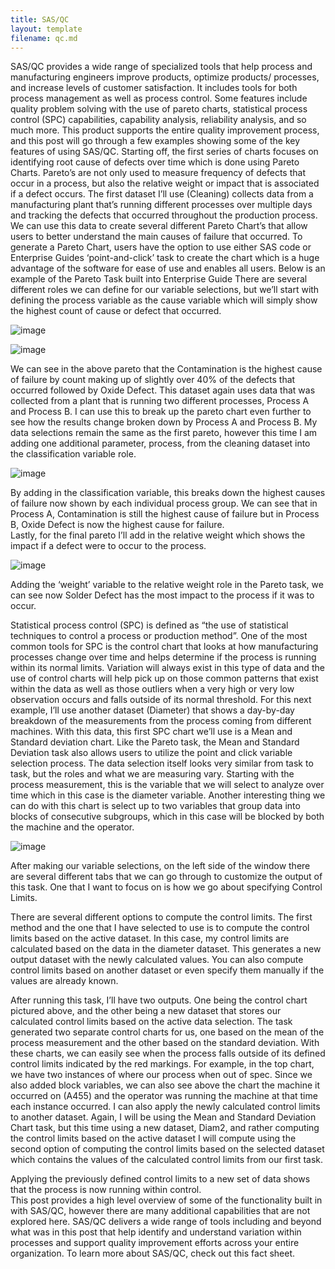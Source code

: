 ```yaml
---
title: SAS/QC
layout: template
filename: qc.md
--- 
```

SAS/QC provides a wide range of specialized tools that help process and manufacturing engineers improve products, optimize products/ processes, and increase levels of customer satisfaction. It includes tools for both process management as well as process control. Some features include quality problem solving with the use of pareto charts, statistical process control (SPC) capabilities, capability analysis, reliability analysis, and so much more. This product supports the entire quality improvement process, and this post will go through a few examples showing some of the key features of using SAS/QC.
Starting off, the first series of charts focuses on identifying root cause of defects over time which is done using Pareto Charts. Pareto’s are not only used to measure frequency of defects that occur in a process, but also the relative weight or impact that is associated if a defect occurs. The first dataset I’ll use (Cleaning) collects data from a manufacturing plant that’s running different processes over multiple days and tracking the defects that occurred throughout the production process. We can use this data to create several different Pareto Chart’s that allow users to better understand the main causes of failure that occurred. 
To generate a Pareto Chart, users have the option to use either SAS code or Enterprise Guides ‘point-and-click’ task to create the chart which is a huge advantage of the software for ease of use and enables all users. 
Below is an example of the Pareto Task built into Enterprise Guide There are several different roles we can define for our variable selections, but we’ll start with defining the process variable as the cause variable which will simply show the highest count of cause or defect that occurred. 
 

![image](paretodatga.PNG)

![image](pareto1.PNG)

We can see in the above pareto that the Contamination is the highest cause of failure by count making up of slightly over 40% of the defects that occurred followed by Oxide Defect. 
This dataset again uses data that was collected from a plant that is running two different processes, Process A and Process B. I can use this to break up the pareto chart even further to see how the results change broken down by Process A and Process B. My data selections remain the same as the first pareto, however this time I am adding one additional parameter, process, from the cleaning dataset into the classification variable role. 
 
![image](pareto2.PNG)

By adding in the classification variable, this breaks down the highest causes of failure now shown by each individual process group. We can see that in Process A, Contamination is still the highest cause of failure but in Process B, Oxide Defect is now the highest cause for failure.  
Lastly, for the final pareto I’ll add in the relative weight which shows the impact if a defect were to occur to the process. 
 
![image](weightedpareto.PNG)

Adding the ‘weight’ variable to the relative weight role in the Pareto task, we can see now Solder Defect has the most impact to the process if it was to occur. 

Statistical process control (SPC) is defined as “the use of statistical techniques to control a process or production method”. One of the most common tools for SPC is the control chart that looks at how manufacturing processes change over time and helps determine if the process is running within its normal limits. Variation will always exist in this type of data and the use of control charts will help pick up on those common patterns that exist within the data as well as those outliers when a very high or very low observation occurs and falls outside of its normal threshold. For this next example, I’ll use another dataset (Diameter) that shows a day-by-day breakdown of the measurements from the process coming from different machines. 
With this data, this first SPC chart we’ll use is a Mean and Standard deviation chart. Like the Pareto task, the Mean and Standard Deviation task also allows users to utilize the point and click variable selection process. The data selection itself looks very similar from task to task, but the roles and what we are measuring vary. Starting with the process measurement, this is the variable that we will select to analyze over time which in this case is the diameter variable. Another interesting thing we can do with this chart is select up to two variables that group data into blocks of consecutive subgroups, which in this case will be blocked by both the machine and the operator.  


 ![image](meanandstdselection.PNG)

After making our variable selections, on the left side of the window there are several different tabs that we can go through to customize the output of this task. One that I want to focus on is how we go about specifying Control Limits. 
 
There are several different options to compute the control limits. The first method and the one that I have selected to use is to compute the control limits based on the active dataset. In this case, my control limits are calculated based on the data in the diameter dataset. This generates a new output dataset with the newly calculated values. You can also compute control limits based on another dataset or even specify them manually if the values are already known. 
 

After running this task, I’ll have two outputs. One being the control chart pictured above, and the other being a new dataset that stores our calculated control limits based on the active data selection. The task generated two separate control charts for us, one based on the mean of the process measurement and the other based on the standard deviation. With these charts, we can easily see when the process falls outside of its defined control limits indicated by the red markings. For example, in the top chart, we have two instances of where our process when out of spec. Since we also added block variables, we can also see above the chart the machine it occurred on (A455) and the operator was running the machine at that time each instance occurred. 
I can also apply the newly calculated control limits to another dataset. Again, I will be using the Mean and Standard Deviation Chart task, but this time using a new dataset, Diam2, and rather computing the control limits based on the active dataset I will compute using the second option of computing the control limits based on the selected dataset which contains the values of the calculated control limits from our first task. 


 
Applying the previously defined control limits to a new set of data shows that the process is now running within control.  
This post provides a high level overview of some of the functionality built in with SAS/QC, however there are many additional capabilities that are not explored here. SAS/QC delivers a wide range of tools including and beyond what was in this post that help identify and understand variation within processes and support quality improvement efforts across your entire organization. 
To learn more about SAS/QC, check out this fact sheet.








